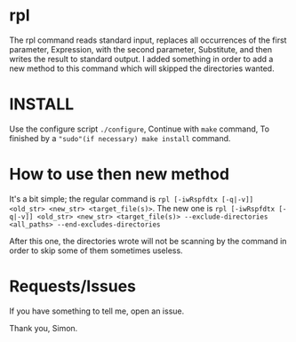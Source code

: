 # rpl

The rpl command reads standard input, replaces all occurrences of the first parameter, Expression, with the second parameter, Substitute, and then writes the result to standard output.
I added something in order to add a new method to this command which will skipped the directories wanted.

# INSTALL

Use the configure script `./configure`,
Continue with `make` command,
To finished by a `"sudo"(if necessary) make install` command.

# How to use then new method

It's a bit simple; the regular command is `rpl [-iwRspfdtx [-q|-v]] <old_str> <new_str> <target_file(s)>`.
The new one is `rpl [-iwRspfdtx [-q|-v]] <old_str> <new_str> <target_file(s)> --exclude-directories <all_paths> --end-excludes-directories`

After this one, the directories wrote will not be scanning by the command in order to skip some of them sometimes useless.

# Requests/Issues

If you have something to tell me, open an issue.

Thank you, Simon.
